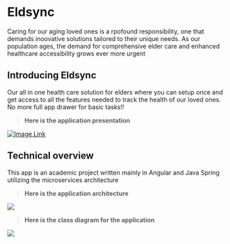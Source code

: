 # Eldsync

Caring for our aging loved ones is a rpofound responsibility, one that demands inoovative solutions tailored to their unique needs. As our population ages, the demand for comprehensive elder care and enhanced healthcare accessibility grows ever more urgent 

## Introducing Eldsync

Our all in one health care solution for elders where you can setup once and get access to all the features needed to track the health of our loved ones. No more full app drawer for basic tasks!! 

> **Here is the application presentation**

<a href="https://www.canva.com/design/DAF-Sumop5o/HgjqSTzVFNVkDIJXHE5LHg/view?utm_content=DAF-Sumop5o&utm_campaign=designshare&utm_medium=link&utm_source=editor" target="_blank">
  <img src="https://drive.google.com/uc?id=17BKiQRbPIY6fX0hYLzo7XwwPFUzF-tpg" alt="Image Link" />
</a>

## Technical overview 

This app is an academic project written mainly in Angular and Java Spring utilizing the microservices architecture
> **Here is the application architecture**
<img src="https://drive.google.com/uc?id=1nowPi_2-Eizuqff6gN2ovBS86GdZ4jXh" />

> **Here is the class diagram for the application**

<img src="https://drive.google.com/uc?id=1F-OLgeubpi5FNTLDor4qCg7aOteIrMEy" />
